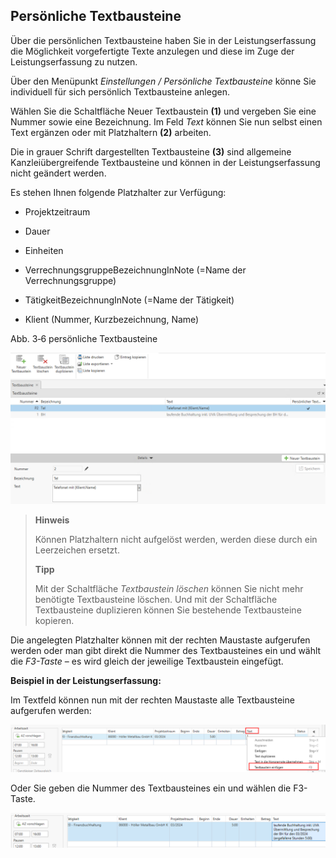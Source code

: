 ## Persönliche Textbausteine

Über die persönlichen Textbausteine haben Sie in der Leistungserfassung
die Möglichkeit vorgefertigte Texte anzulegen und diese im Zuge der
Leistungserfassung zu nutzen.

Über den Menüpunkt *Einstellungen / Persönliche Textbausteine* könne Sie
individuell für sich persönlich Textbausteine anlegen.

Wählen Sie die Schaltfläche Neuer Textbaustein **(1)** und vergeben Sie
eine Nummer sowie eine Bezeichnung. Im Feld *Text* können Sie nun selbst
einen Text ergänzen oder mit Platzhaltern **(2)** arbeiten.

Die in grauer Schrift dargestellten Textbausteine **(3)** sind
allgemeine Kanzleiübergreifende Textbausteine und können in der
Leistungserfassung nicht geändert werden.

Es stehen Ihnen folgende Platzhalter zur Verfügung:

-   Projektzeitraum

-   Dauer

-   Einheiten

-   VerrechnungsgruppeBezeichnungInNote (=Name der Verrechnungsgruppe)

-   TätigkeitBezeichnungInNote (=Name der Tätigkeit)

-   Klient (Nummer, Kurzbezeichnung, Name)

Abb. 3‑6 persönliche Textbausteine

![](<img/image79.png>)

> **Hinweis**
>
> Können Platzhaltern nicht aufgelöst werden, werden diese durch ein
> Leerzeichen ersetzt.
>
> **Tipp**
>
> Mit der Schaltfläche *Textbaustein löschen* können Sie nicht mehr
> benötigte Textbausteine löschen. Und mit der Schaltfläche
> Textbausteine duplizieren können Sie bestehende Textbausteine
> kopieren.

Die angelegten Platzhalter können mit der rechten Maustaste aufgerufen
werden oder man gibt direkt die Nummer des Textbausteines ein und wählt
die *F3-Taste* – es wird gleich der jeweilige Textbaustein eingefügt.

**Beispiel in der Leistungserfassung:**

Im Textfeld können nun mit der rechten Maustaste alle Textbausteine
aufgerufen werden:

![](<img/image80.png>)

Oder Sie geben die Nummer des Textbausteines ein und wählen die
F3-Taste.

![](<img/image81.png>)